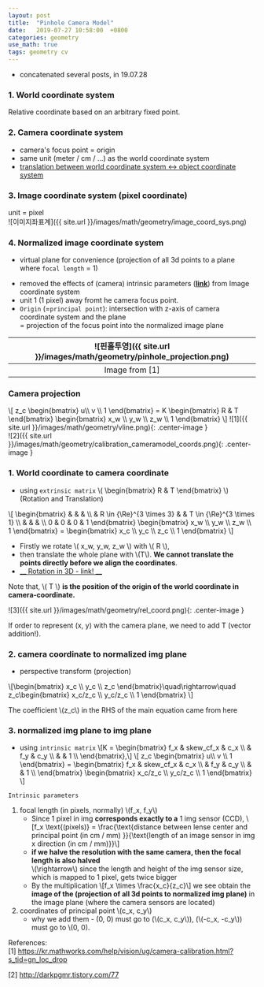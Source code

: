 ```yaml
---
layout: post
title:  "Pinhole Camera Model"
date:   2019-07-27 10:58:00  +0800
categories: geometry
use_math: true
tags: geometry cv
---
```


- concatenated several posts, in 19.07.28

### 1. World coordinate system
Relative coordinate based on an arbitrary fixed point.

### 2. Camera coordinate system
* camera's focus point = origin  
* same unit (meter / cm / ...) as the world coordinate system
* <a href="{{site.url}}/geometry/2018/10/22/rot-trans-coord.html" target="_blank">translation between world coordinate system <-> object coordinate system </a>


### 3. Image coordinate system (pixel coordinate)
unit = pixel   
![이미지좌표계]({{ site.url }}/images/math/geometry/image_coord_sys.png)  

### 4. Normalized image coordinate system
- virtual plane for convenience (projection of all 3d points to a plane where `focal length` = 1)

* removed the effects of (camera) intrinsic parameters (<a href = "http://darkpgmr.tistory.com/77" target="_blank">__link__</a>) from Image coordinate system  
* unit 1 (1 pixel) away fromt he camera focus point.  
* `Origin` (=`principal point`): intersection with z-axis of camera coordinate system and the plane  
        = projection of the focus point into the normalized image plane

| ![핀홀투영]({{ site.url }}/images/math/geometry/pinhole_projection.png)| 
|:--:| 
| Image from [1] |

  

### Camera projection 
\\[ z_c 
\begin{bmatrix}
u\\\ v \\\ 1 
\end{bmatrix} 
= K 
\begin{bmatrix} R & T 
\end{bmatrix} 
\begin{bmatrix} 
x_w \\\ y_w \\\ z_w \\\ 1 
\end{bmatrix} \\]
![1]({{ site.url }}/images/math/geometry/vline.png){: .center-image }  
![2]({{ site.url }}/images/math/geometry/calibration_cameramodel_coords.png){: .center-image } 

### 1. World coordinate to camera coordinate
- using `extrinsic matrix` \\( \begin{bmatrix} R & T \end{bmatrix} \\) (Rotation and Translation)

\\[ \begin{bmatrix}   &   &  &  \\\ & R \in {\Re}^{3 \times 3} & & T \in {\Re}^{3 \times 1} \\\   & & & \\\ 0 & 0 & 0 & 1 \end{bmatrix} \begin{bmatrix} x_w \\\ y_w \\\ z_w \\\ 1 \end{bmatrix} = \begin{bmatrix} x_c \\\ y_c \\\ z_c \\\ 1 \end{bmatrix} \\]

* Firstly we rotate \\( x_w, y_w, z_w \\) with \\( R \\), 
* then translate the whole plane with \\(T\\). __We cannot translate the points directly before we align the coordinates__.
* <a href = "{{site.url}}//geometry/2018/10/23/rot-trans-coord.html" target="_blank"> __ Rotation in 3D - link! __</a>

Note that, \\( T \\) __is the position of the origin of the world coordinate in camera-coordinate.__

![3]({{ site.url }}/images/math/geometry/rel_coord.png){: .center-image } 

If order to represent (x, y) with the camera plane, we need to add T (vector addition!).

### 2. camera coordinate to normalized img plane
- perspective transform (projection)

\\[\begin{bmatrix} x_c \\\ y_c \\\ z_c \end{bmatrix}\quad\rightarrow\quad z_c\begin{bmatrix} x_c/z_c \\\ y_c/z_c \\\ 1 \end{bmatrix} \\]

The coefficient \\(z_c\\) in the RHS of the main equation came from here

### 3. normalized img plane to img plane
- using `intrinsic matrix` 
  \\[K = \begin{bmatrix}   f\_x &  skew_cf\_x & c\_x \\\  & f\_y  & c\_y \\\   & & 1 \\\ \end{bmatrix},\\] \\[ z_c 
\begin{bmatrix}
u\\\ v \\\ 1 
\end{bmatrix} 
= \begin{bmatrix}   f\_x &  skew_cf\_x & c\_x \\\  & f\_y  & c\_y \\\   & & 1 \\\ \end{bmatrix} \begin{bmatrix} x_c/z_c \\\ y_c/z_c \\\ 1 \end{bmatrix}
\\]

`Intrinsic parameters`
1. focal length (in pixels, normally) \\(f\_x, f\_y\\)  
   * Since 1 pixel in img __corresponds exactly to a__ 1 img sensor (CCD), 
\\[f\_x \text\{(pixels)\} = \frac\{\text\{distance between lense center and principal point (in cm / mm) \}\}\{\text\{length of an image sensor in img x direction (in cm / mm)\}\}\\]
    * __if we halve the resolution with the same camera, then the focal length is also halved__  
      \\(\rightarrow\\) since the length and height of the img sensor size, which is mapped to 1 pixel, gets twice bigger
    * By the multiplication \\[f\_x \times \frac\{x_c\}\{z_c\}\\] we see obtain the __image of the (projection of all 3d points to normalized img plane)__ in the image plane (where the camera sensors are located)
2. coordinates of principal point \\(c\_x, c\_y\\)
    * why we add them - (0, 0) must go to (\\(c\_x, c\_y\\)), (\\(-c\_x, -c\_y\\)) must go to \\(0, 0).

References:  
[1] <a href="https://kr.mathworks.com/help/vision/ug/camera-calibration.html?s_tid=gn_loc_drop" target="_blank">https://kr.mathworks.com/help/vision/ug/camera-calibration.html?s_tid=gn_loc_drop</a>




[2] <a href = "http://darkpgmr.tistory.com/77" target="_blank">http://darkpgmr.tistory.com/77</a>